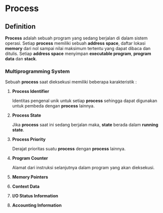# Process

## Definition

**Process** adalah sebuah program yang sedang berjalan di dalam sistem operasi. Setiap **process** memiliki sebuah **address** **space**, daftar lokasi **memory** dari nol sampai nilai maksimum tertentu yang dapat dibaca dan ditulis. Setiap **address space** menyimpan **executable program**, **program data** dan **stack**. 

### Multiprogramming System



Sebuah **process** saat dieksekusi memiliki beberapa karakteristik :

1. **Process Identifier**

   Identitas pengenal unik untuk setiap **process** sehingga dapat digunakan untuk pembeda dengan **process** lainnya. 

2. **Process State**

   Jika **process** saat ini sedang berjalan maka, **state** berada dalam **running state**.

3. **Process Priority**

   Derajat prioritas suatu **process** dengan **process** lainnya. 

4. **Program Counter**

   Alamat dari instruksi selanjutnya dalam program yang akan dieksekusi.

5. **Memory Pointers**

   

6. **Context Data**

   

7. **I/O Status Information**

   

8. **Accounting Information**